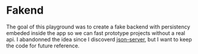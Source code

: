 # Fakend

The goal of this playground was to create a fake backend with persistency embeded inside the app so we can fast prototype projects without a real api. I abandonned the idea since I discoverd [json-server](https://github.com/typicode/json-server), but I want to keep the code for future reference.

